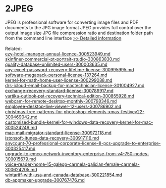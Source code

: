 # 2JPEG
JPEG is professional software for converting image files and PDF documents to the JPG image format JPEG provides full control over the output image size JPG file compression ratio and destination folder path from the command line interface
[>> Detailed information](https://secure.shareit.com/shareit/product.html?productid=300631678&affiliateid=200057808)<br/><br/>Related:
<br />[ezy-hotel-manager-annual-licence-300523949.md](https://github.com/downloadplanet/downloadplanet/blob/main/ezy-hotel-manager-annual-licence-300523949.md)<br />[skinfiner-commercial-pt-portrait-studio-300863830.md](https://github.com/downloadplanet/downloadplanet/blob/main/skinfiner-commercial-pt-portrait-studio-300863830.md)<br />[quality-database-unlimited-users-300003635.md](https://github.com/downloadplanet/downloadplanet/blob/main/quality-database-unlimited-users-300003635.md)<br />[any-excel-password-recovery-lifetime-license-300995995.md](https://github.com/downloadplanet/downloadplanet/blob/main/any-excel-password-recovery-lifetime-license-300995995.md)<br />[software-megapack-personal-license-137264.md](https://github.com/downloadplanet/downloadplanet/blob/main/software-megapack-personal-license-137264.md)<br />[kernel-for-math-home-user-license-300299088.md](https://github.com/downloadplanet/downloadplanet/blob/main/kernel-for-math-home-user-license-300299088.md)<br />[drs-icloud-email-backup-for-mactechnician-license-301004927.md](https://github.com/downloadplanet/downloadplanet/blob/main/drs-icloud-email-backup-for-mactechnician-license-301004927.md)<br />[exchange-recovery-standard-license-300789917.md](https://github.com/downloadplanet/downloadplanet/blob/main/exchange-recovery-standard-license-300789917.md)<br />[vartika-outlook-pst-recovery-technical-edition-300855928.md](https://github.com/downloadplanet/downloadplanet/blob/main/vartika-outlook-pst-recovery-technical-edition-300855928.md)<br />[webcam-for-remote-desktop-monthly-300798346.md](https://github.com/downloadplanet/downloadplanet/blob/main/webcam-for-remote-desktop-monthly-300798346.md)<br />[employee-desktop-live-viewer-12-users-300786902.md](https://github.com/downloadplanet/downloadplanet/blob/main/employee-desktop-live-viewer-12-users-300786902.md)<br />[christmas-tree-patterns-for-photoshop-elements-xmas-festivev22-300469042.md](https://github.com/downloadplanet/downloadplanet/blob/main/christmas-tree-patterns-for-photoshop-elements-xmas-festivev22-300469042.md)<br />[customised-bundle-kernel-for-windows-data-recovery-kernel-for-mac-300524249.md](https://github.com/downloadplanet/downloadplanet/blob/main/customised-bundle-kernel-for-windows-data-recovery-kernel-for-mac-300524249.md)<br />[mac-mail-migrator-standard-license-300972118.md](https://github.com/downloadplanet/downloadplanet/blob/main/mac-mail-migrator-standard-license-300972118.md)<br />[istonsoft-itunes-data-recovery-300917116.md](https://github.com/downloadplanet/downloadplanet/blob/main/istonsoft-itunes-data-recovery-300917116.md)<br />[anycount-70-professional-corporate-license-8-pcs-upgrade-to-enterprise-300325417.md](https://github.com/downloadplanet/downloadplanet/blob/main/anycount-70-professional-corporate-license-8-pcs-upgrade-to-enterprise-300325417.md)<br />[upgrade-to-emco-network-inventory-enterprise-from-v4-750-nodes-300015679.md](https://github.com/downloadplanet/downloadplanet/blob/main/upgrade-to-emco-network-inventory-enterprise-from-v4-750-nodes-300015679.md)<br />[voice-reader-home-15-galego-carmela-galician-female-carmela-300624205.md](https://github.com/downloadplanet/downloadplanet/blob/main/voice-reader-home-15-galego-carmela-galician-female-carmela-300624205.md)<br />[wintariff-with-usa-and-canada-database-300221854.md](https://github.com/downloadplanet/downloadplanet/blob/main/wintariff-with-usa-and-canada-database-300221854.md)<br />[db-appmaker-upgrade-300767476.md](https://github.com/downloadplanet/downloadplanet/blob/main/db-appmaker-upgrade-300767476.md)